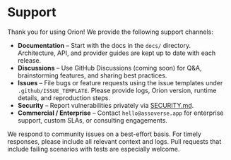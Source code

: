 # Support

Thank you for using Orion! We provide the following support channels:

- **Documentation** – Start with the docs in the `docs/` directory. Architecture, API, and provider guides are kept up to date with each release.
- **Discussions** – Use GitHub Discussions (coming soon) for Q&A, brainstorming features, and sharing best practices.
- **Issues** – File bugs or feature requests using the issue templates under `.github/ISSUE_TEMPLATE`. Please provide logs, Orion version, runtime details, and reproduction steps.
- **Security** – Report vulnerabilities privately via [SECURITY.md](SECURITY.md).
- **Commercial / Enterprise** – Contact `hello@assoverse.app` for enterprise support, custom SLAs, or consulting engagements.

We respond to community issues on a best-effort basis. For timely responses, please include all relevant context and logs. Pull requests that include failing scenarios with tests are especially welcome.
